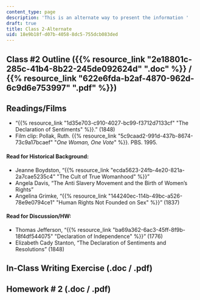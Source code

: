 ```yaml
---
content_type: page
description: 'This is an alternate way to present the information '
draft: true
title: Class 2-Alternate
uid: 18e9b18f-d07b-4058-8dc5-755dcb083ded
---
```

## Class #2 Outline ({{% resource_link "2e18801c-285c-41b4-8b22-245de092624d" ".doc" %}} / {{% resource_link "622e6fda-b2af-4870-962d-6c9d6e753997" ".pdf" %}})

## Readings/Films

- “{{% resource_link "1d35e703-c910-4027-bc99-f3712d7133cf" "The Declaration of Sentiments" %}}.” (1848)
- Film clip: Pollak, Ruth. {{% resource_link "5c9caad2-991d-437b-8674-73c9a17bcaef" "*One Woman, One Vote*" %}}*.* PBS. 1995.

#### **Read for Historical Background:**

- Jeanne Boydston, “{{% resource_link "ecda5623-24fb-4e20-821a-2a7cae5235c4" "The Cult of True Womanhood" %}}”
- Angela Davis, “The Anti Slavery Movement and the Birth of Women’s Rights”
- Angelina Grimke, “{{% resource_link "144240ec-114b-49bc-a526-78e9e0794ce1" "Human Rights Not Founded on Sex" %}}” (1837)

#### **Read for Discussion/HW:**

- Thomas Jefferson, “{{% resource_link "ba69a362-6ac3-45ff-8f9b-18f4df544075" "Declaration of Independence" %}}” (1776)
- Elizabeth Cady Stanton, “The Declaration of Sentiments and Resolutions” (1848)

## In-Class Writing Exercise (.doc / .pdf)

## Homework # 2 (.doc / .pdf)